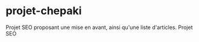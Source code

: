 # projet-chepaki
Projet SEO proposant une mise en avant, ainsi qu'une liste d'articles. Projet SEO 
